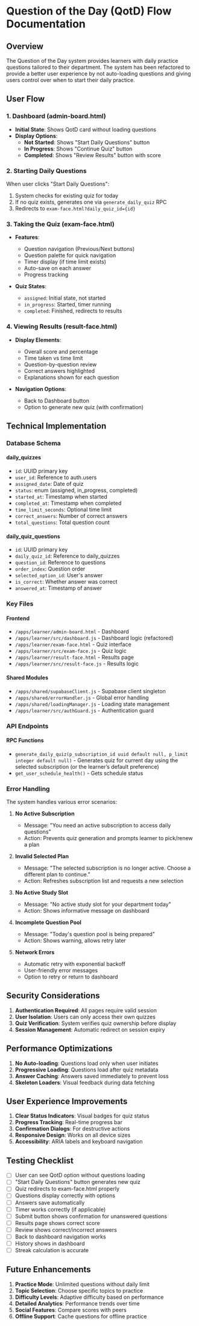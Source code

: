 # Question of the Day (QotD) Flow Documentation

## Overview

The Question of the Day system provides learners with daily practice questions tailored to their department. The system has been refactored to provide a better user experience by not auto-loading questions and giving users control over when to start their daily practice.

## User Flow

### 1. Dashboard (admin-board.html)

- **Initial State**: Shows QotD card without loading questions
- **Display Options**:
  - **Not Started**: Shows "Start Daily Questions" button
  - **In Progress**: Shows "Continue Quiz" button
  - **Completed**: Shows "Review Results" button with score

### 2. Starting Daily Questions

When user clicks "Start Daily Questions":

1. System checks for existing quiz for today
2. If no quiz exists, generates one via `generate_daily_quiz` RPC
3. Redirects to `exam-face.html?daily_quiz_id={id}`

### 3. Taking the Quiz (exam-face.html)

- **Features**:
  - Question navigation (Previous/Next buttons)
  - Question palette for quick navigation
  - Timer display (if time limit exists)
  - Auto-save on each answer
  - Progress tracking

- **Quiz States**:
  - `assigned`: Initial state, not started
  - `in_progress`: Started, timer running
  - `completed`: Finished, redirects to results

### 4. Viewing Results (result-face.html)

- **Display Elements**:
  - Overall score and percentage
  - Time taken vs time limit
  - Question-by-question review
  - Correct answers highlighted
  - Explanations shown for each question

- **Navigation Options**:
  - Back to Dashboard button
  - Option to generate new quiz (with confirmation)

## Technical Implementation

### Database Schema

#### daily_quizzes

- `id`: UUID primary key
- `user_id`: Reference to auth.users
- `assigned_date`: Date of quiz
- `status`: enum (assigned, in_progress, completed)
- `started_at`: Timestamp when started
- `completed_at`: Timestamp when completed
- `time_limit_seconds`: Optional time limit
- `correct_answers`: Number of correct answers
- `total_questions`: Total question count

#### daily_quiz_questions

- `id`: UUID primary key
- `daily_quiz_id`: Reference to daily_quizzes
- `question_id`: Reference to questions
- `order_index`: Question order
- `selected_option_id`: User's answer
- `is_correct`: Whether answer was correct
- `answered_at`: Timestamp of answer

### Key Files

#### Frontend

- `/apps/learner/admin-board.html` - Dashboard
- `/apps/learner/src/dashboard.js` - Dashboard logic (refactored)
- `/apps/learner/exam-face.html` - Quiz interface
- `/apps/learner/src/exam-face.js` - Quiz logic
- `/apps/learner/result-face.html` - Results page
- `/apps/learner/src/result-face.js` - Results logic

#### Shared Modules

- `/apps/shared/supabaseClient.js` - Supabase client singleton
- `/apps/shared/errorHandler.js` - Global error handling
- `/apps/shared/loadingManager.js` - Loading state management
- `/apps/learner/src/authGuard.js` - Authentication guard

### API Endpoints

#### RPC Functions

- `generate_daily_quiz(p_subscription_id uuid default null, p_limit integer default null)` - Generates quiz for current day using the selected subscription (or the learner’s default preference)
- `get_user_schedule_health()` - Gets schedule status

### Error Handling

The system handles various error scenarios:

1. **No Active Subscription**
   - Message: "You need an active subscription to access daily questions"
   - Action: Prevents quiz generation and prompts learner to pick/renew a plan

2. **Invalid Selected Plan**
   - Message: "The selected subscription is no longer active. Choose a different plan to continue."
   - Action: Refreshes subscription list and requests a new selection

3. **No Active Study Slot**
   - Message: "No active study slot for your department today"
   - Action: Shows informative message on dashboard

4. **Incomplete Question Pool**
   - Message: "Today's question pool is being prepared"
   - Action: Shows warning, allows retry later

5. **Network Errors**
   - Automatic retry with exponential backoff
   - User-friendly error messages
   - Option to retry or return to dashboard

## Security Considerations

1. **Authentication Required**: All pages require valid session
2. **User Isolation**: Users can only access their own quizzes
3. **Quiz Verification**: System verifies quiz ownership before display
4. **Session Management**: Automatic redirect on session expiry

## Performance Optimizations

1. **No Auto-loading**: Questions load only when user initiates
2. **Progressive Loading**: Questions load after quiz metadata
3. **Answer Caching**: Answers saved immediately to prevent loss
4. **Skeleton Loaders**: Visual feedback during data fetching

## User Experience Improvements

1. **Clear Status Indicators**: Visual badges for quiz status
2. **Progress Tracking**: Real-time progress bar
3. **Confirmation Dialogs**: For destructive actions
4. **Responsive Design**: Works on all device sizes
5. **Accessibility**: ARIA labels and keyboard navigation

## Testing Checklist

- [ ] User can see QotD option without questions loading
- [ ] "Start Daily Questions" button generates new quiz
- [ ] Quiz redirects to exam-face.html properly
- [ ] Questions display correctly with options
- [ ] Answers save automatically
- [ ] Timer works correctly (if applicable)
- [ ] Submit button shows confirmation for unanswered questions
- [ ] Results page shows correct score
- [ ] Review shows correct/incorrect answers
- [ ] Back to dashboard navigation works
- [ ] History shows in dashboard
- [ ] Streak calculation is accurate

## Future Enhancements

1. **Practice Mode**: Unlimited questions without daily limit
2. **Topic Selection**: Choose specific topics to practice
3. **Difficulty Levels**: Adaptive difficulty based on performance
4. **Detailed Analytics**: Performance trends over time
5. **Social Features**: Compare scores with peers
6. **Offline Support**: Cache questions for offline practice
